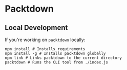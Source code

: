 # Packtdown

## Local Development

If you're working on `packtdown` locally:

```shell
npm install # Installs requirements
npm install -g # Installs packtdown globally
npm link # Links packtdown to the current directory
packtdown # Runs the CLI tool from ./index.js
```
